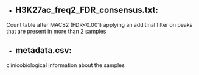- ## H3K27ac_freq2_FDR_consensus.txt: 
Count table after MACS2 (FDR<0.001) applying an additinal filter on peaks that are present in more than 2 samples
- ## metadata.csv: 
clinicobiological information about the samples
